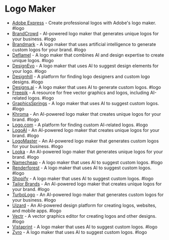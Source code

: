 # Logo Maker

- [Adobe Express](https://adobe.com/express/create/logo) - Create professional logos with Adobe's logo maker. #logo
- [BrandCrowd](https://brandcrowd.com/maker/tag/artificial-intelligence) - AI-powered logo maker that generates unique logos for your business. #logo
- [Brandmark](https://brandmark.io) - A logo maker that uses artificial intelligence to generate custom logos for your brand. #logo
- [Deflamel](https://deflamel.com) - A logo maker that combines AI and design expertise to create unique logos. #logo
- [DesignEvo](https://designevo.com/create/logos/ai.html) - A logo maker that uses AI to suggest design elements for your logo. #logo
- [Designhill](https://designhill.com/categories) - A platform for finding logo designers and custom logo designs. #logo
- [Designs.ai](https://designs.ai) - A logo maker that uses AI to generate custom logos. #logo
- [Freepik](https://freepik.com/vectors/logo-design-ai) - A resource for free vector graphics and logos, including AI-related logos. #logo
- [GraphicsSprings](https://graphicsprings.com) - A logo maker that uses AI to suggest custom logos. #logo
- [Khroma](https://khroma.co) - An AI-powered logo maker that creates unique logos for your brand. #logo
- [Logo.com](https://logo.com/logos/artificial-intelligence) - A platform for finding custom AI-related logos. #logo
- [LogoAI](https://logoai.com/logo-maker) - An AI-powered logo maker that creates unique logos for your brand. #logo
- [LogoMaster](https://logomaster.ai) - An AI-powered logo maker that generates custom logos for your business. #logo
- [Looka](https://looka.com) - An AI-powered logo maker that generates unique logos for your brand. #logo
- [Namecheap](https://namecheap.com/logo-maker) - A logo maker that uses AI to suggest custom logos. #logo
- [Renderforest](https://renderforest.com/logo-maker#all) - A logo maker that uses AI to suggest custom logos. #logo
- [Shopify](https://shopify.com/tools/logo-maker) - A logo maker that uses AI to suggest custom logos. #logo
- [Tailor Brands](https://tailorbrands.com/logo-maker) - An AI-powered logo maker that creates unique logos for your brand. #logo
- [TurboLogo](https://turbologo.com/logo-maker/templates/artificial-intelligence) - An AI-powered logo maker that generates custom logos for your business. #logo
- [Uizard](https://uizard.io) - An AI-powered design platform for creating logos, websites, and mobile apps. #logo
- [Vectr](https://vectr.com) - A vector graphics editor for creating logos and other designs. #logo
- [Vistaprint](https://vistaprint.com/logomaker) - A logo maker that uses AI to suggest custom logos. #logo
- [Zyro](https://zyro.com/logo-maker) - A logo maker that uses AI to suggest custom logos. #logo
